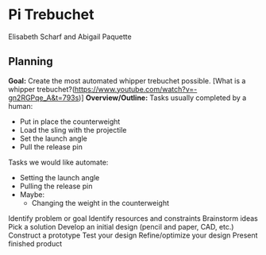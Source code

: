 # Pi Trebuchet
Elisabeth Scharf and Abigail Paquette

## Planning ##
**Goal:** Create the most automated whipper trebuchet possible. [What is a whipper trebuchet?(https://www.youtube.com/watch?v=-gn2RGPqe_A&t=793s)] 
**Overview/Outline:**
Tasks usually completed by a human:

- Put in place the counterweight
- Load the sling with the projectile
- Set the launch angle 
- Pull the release pin 

Tasks we would like automate:

- Setting the launch angle 
- Pulling the release pin 
- Maybe:
  - Changing the weight in the counterweight



Identify problem or goal
Identify resources and constraints
Brainstorm ideas
Pick a solution
Develop an initial design (pencil and paper, CAD, etc.)
Construct a prototype
Test your design
Refine/optimize your design
Present finished product 
